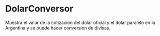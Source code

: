 # DolarConversor
Muestra el valor de la cotizacion del dolar oficial y el dolar paralelo en la Argentina y se puede hacer conversion de divisas.
